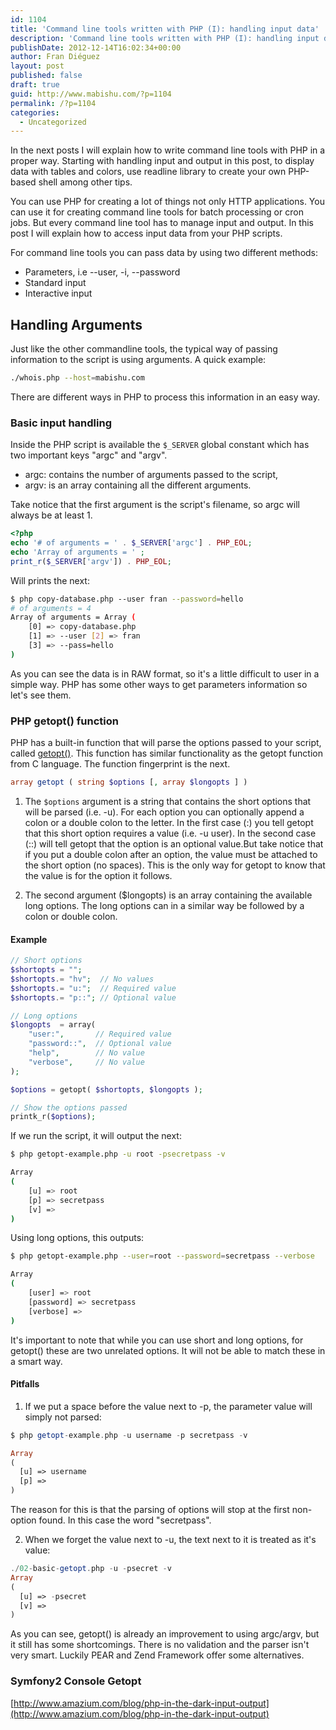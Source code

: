 ```yaml
---
id: 1104
title: 'Command line tools written with PHP (I): handling input data'
description: 'Command line tools written with PHP (I): handling input data'
publishDate: 2012-12-14T16:02:34+00:00
author: Fran Diéguez
layout: post
published: false
draft: true
guid: http://www.mabishu.com/?p=1104
permalink: /?p=1104
categories:
  - Uncategorized
---
```

In the next posts I will explain how to write command line tools with PHP in a proper way. Starting with handling input and output in this post, to display data with tables and colors, use readline library to create your own PHP-based shell among other tips.

You can use PHP for creating a lot of things not only HTTP applications. You can use it for creating command line tools for batch processing or cron jobs. But every command line tool has to manage input and output. In this post I will explain how to access input data from your PHP scripts.

For command line tools you can pass data by using two different methods:

*   Parameters, i.e --user, -i, --password
*   Standard input
*   Interactive input

## Handling Arguments
Just like the other commandline tools, the typical way of passing information to the script is using arguments. A quick example:

```bash
./whois.php --host=mabishu.com
```

There are different ways in PHP to process this information in an easy way.

### Basic input handling

Inside the PHP script is available the `$_SERVER` global constant which has two important keys "argc" and "argv".

*   argc: contains the number of arguments passed to the script,
*   argv: is an array containing all the different arguments.

Take notice that the first argument is the script's filename, so argc will always be at least 1.

```php
<?php
echo '# of arguments = ' . $_SERVER['argc'] . PHP_EOL;
echo 'Array of arguments = ' ;
print_r($_SERVER['argv']) . PHP_EOL;
```

Will prints the next:

```bash
$ php copy-database.php --user fran --password=hello
# of arguments = 4
Array of arguments = Array (
    [0] => copy-database.php
    [1] => --user [2] => fran
    [3] => --pass=hello
)
```

As you can see the data is in RAW format, so it's a little difficult to user in a simple way. PHP has some other ways to get parameters information so let's see them.

### PHP getopt() function

PHP has a built-in function that will parse the options passed to your script, called [getopt()](http://php.net/manual/en/function.getopt.php "getopt php function"). This function has similar functionality as the getopt function from C language. The function fingerprint is the next.

```php
array getopt ( string $options [, array $longopts ] )
```

1.  The `$options` argument is a string that contains the short options that will be parsed (i.e. -u). For each option you can optionally append a colon or a double colon to the letter. In the first case (:) you tell getopt that this short option requires a value (i.e. -u user). In the second case (::) will tell getopt that the option is an optional value.But take notice that if you put a double colon after an option, the value must be attached to the short option (no spaces). This is the only way for getopt to know that the value is for the option it follows.

2.  The second argument ($longopts) is an array containing the available long options. The long options can in a similar way be followed by a colon or double colon.

#### Example

```php
// Short options
$shortopts = "";
$shortopts.= "hv";  // No values
$shortopts.= "u:";  // Required value
$shortopts.= "p::"; // Optional value

// Long options
$longopts  = array(
    "user:",       // Required value
    "password::",  // Optional value
    "help",        // No value
    "verbose",     // No value
);

$options = getopt( $shortopts, $longopts );

// Show the options passed
printk_r($options);
```

If we run the script, it will output the next:

```bash
$ php getopt-example.php -u root -psecretpass -v

Array
(
    [u] => root
    [p] => secretpass
    [v] =>
)
```

Using long options, this outputs:

```bash
$ php getopt-example.php --user=root --password=secretpass --verbose

Array
(
    [user] => root
    [password] => secretpass
    [verbose] =>
)
```

It's important to note that while you can use short and long options, for getopt() these are two unrelated options. It will not be able to match these in a smart way.

#### Pitfalls

1.  If we put a space before the value next to -p, the parameter value will simply not parsed:

```php
$ php getopt-example.php -u username -p secretpass -v

Array
(
  [u] => username
  [p] =>
)
```

The reason for this is that the parsing of options will stop at the first non-option found. In this case the word "secretpass".

2.  When we forget the value next to -u, the text next to it is treated as it's value:

```php
./02-basic-getopt.php -u -psecret -v
Array
(
  [u] => -psecret
  [v] =>
)
```

As you can see, getopt() is already an improvement to using argc/argv, but it still has some shortcomings. There is no validation and the parser isn't very smart. Luckily PEAR and Zend Framework offer some alternatives.  

### Symfony2 Console Getopt

[http://www.amazium.com/blog/php-in-the-dark-input-output](http://www.amazium.com/blog/php-in-the-dark-input-output)
